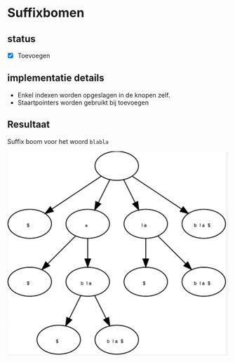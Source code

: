 # Suffixbomen

## status
- [x] Toevoegen

## implementatie details
- Enkel indexen worden opgeslagen in de knopen zelf.
- Staartpointers worden gebruikt bij toevoegen


## Resultaat
Suffix boom voor het woord `blabla`

![suffix boom resultaat](./suffixBoomResult.png)